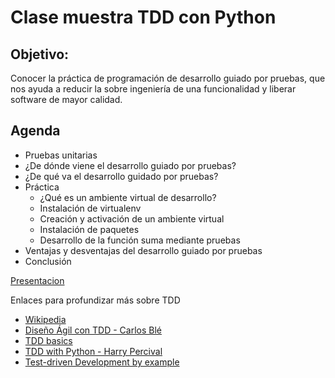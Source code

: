 # Clase muestra TDD con Python

## Objetivo:

Conocer la práctica de programación de desarrollo guiado por pruebas, que
nos ayuda a reducir la sobre ingeniería de una funcionalidad y liberar software
de mayor calidad.

## Agenda

- Pruebas unitarias
- ¿De dónde viene el desarrollo guiado por pruebas?
- ¿De qué va el desarrollo guidado por pruebas?
- Práctica
  - ¿Qué es un ambiente virtual de desarrollo?
  - Instalación de virtualenv
  - Creación y activación de un ambiente virtual
  - Instalación de paquetes
  - Desarrollo de la función suma mediante pruebas
- Ventajas y desventajas del desarrollo guiado por pruebas
- Conclusión

[Presentacion](https://slides.com/mayela0x14/introduccion-tdd-8)


Enlaces para profundizar más sobre TDD
* [Wikipedia](https://en.wikipedia.org/wiki/Test-driven_development)
* [Diseño Ágil con TDD - Carlos Blé](http://www.carlosble.com/downloads/disenoAgilConTdd_ebook.pdf)
* [TDD basics](http://vanzaj.github.io/tdd-pytest/tdd-basics/)
* [TDD with Python - Harry Percival](http://www.obeythetestinggoat.com/book/praise.harry.html)
* [Test-driven Development by example](https://en.wikipedia.org/wiki/Test-Driven_Development_by_Example)
